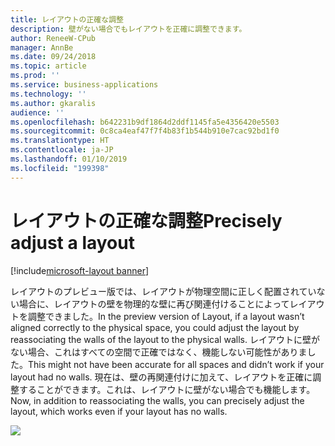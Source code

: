 ```yaml
---
title: レイアウトの正確な調整
description: 壁がない場合でもレイアウトを正確に調整できます。
author: ReneeW-CPub
manager: AnnBe
ms.date: 09/24/2018
ms.topic: article
ms.prod: ''
ms.service: business-applications
ms.technology: ''
ms.author: gkaralis
audience: ''
ms.openlocfilehash: b642231b9df1864d2ddf1145fa5e4356420e5503
ms.sourcegitcommit: 0c8ca4eaf47f7f4b83f1b544b910e7cac92bd1f0
ms.translationtype: HT
ms.contentlocale: ja-JP
ms.lasthandoff: 01/10/2019
ms.locfileid: "199398"
---
```

# <a name="precisely-adjust-a-layout"></a><span data-ttu-id="3681e-103">レイアウトの正確な調整</span><span class="sxs-lookup"><span data-stu-id="3681e-103">Precisely adjust a layout</span></span>

[!include[microsoft-layout banner](../../includes/microsoft-layout.md)]

<span data-ttu-id="3681e-104">レイアウトのプレビュー版では、レイアウトが物理空間に正しく配置されていない場合に、レイアウトの壁を物理的な壁に再び関連付けることによってレイアウトを調整できました。</span><span class="sxs-lookup"><span data-stu-id="3681e-104">In the preview version of Layout, if a layout wasn’t aligned correctly to the physical space, you could adjust the layout by reassociating the walls of the layout to the physical walls.</span></span> <span data-ttu-id="3681e-105">レイアウトに壁がない場合、これはすべての空間で正確ではなく、機能しない可能性がありました。</span><span class="sxs-lookup"><span data-stu-id="3681e-105">This might not have been accurate for all spaces and didn’t work if your layout had no walls.</span></span> <span data-ttu-id="3681e-106">現在は、壁の再関連付けに加えて、レイアウトを正確に調整することができます。これは、レイアウトに壁がない場合でも機能します。</span><span class="sxs-lookup"><span data-stu-id="3681e-106">Now, in addition to reassociating the walls, you can precisely adjust the layout, which works even if your layout has no walls.</span></span>

![](media/0dc5fbc2667a5c8ab301fd2be37cd53e.jpg)
